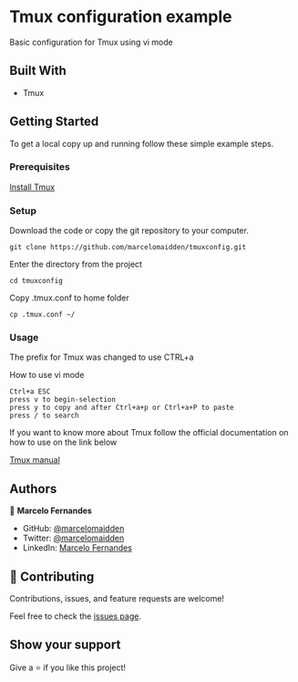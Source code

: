 # Tmux configuration example

Basic configuration for Tmux using vi mode 

## Built With

- Tmux

## Getting Started

To get a local copy up and running follow these simple example steps.

### Prerequisites
[Install Tmux](https://github.com/tmux/tmux/wiki)

### Setup
Download the code or copy the git repository to your computer.

	git clone https://github.com/marcelomaidden/tmuxconfig.git

Enter the directory from the project

	cd tmuxconfig

Copy .tmux.conf to home folder

	cp .tmux.conf ~/


### Usage

The prefix for Tmux was changed to use CTRL+a

How to use vi mode

	Ctrl+a ESC
	press v to begin-selection
	press y to copy and after Ctrl+a+p or Ctrl+a+P to paste
	press / to search

If you want to know more about Tmux follow the official documentation on how to use on the link below

[Tmux manual](https://github.com/tmux/tmux/wiki/Getting-Started)

## Authors

👤 **Marcelo Fernandes**

- GitHub: [@marcelomaidden](https://github.com/marcelomaidden)
- Twitter: [@marcelomaidden](https://twitter.com/marcelomaidden)
- LinkedIn: [Marcelo Fernandes](https://linkedin.com/in/marcelofernandesdearaujo)

## 🤝 Contributing

Contributions, issues, and feature requests are welcome!

Feel free to check the [issues page](https://github.com/marcelomaidden/tmuxconfig/issues).

## Show your support

Give a ⭐️ if you like this project!

	
	
